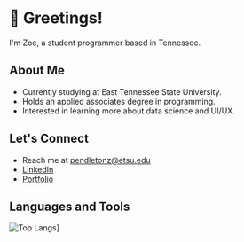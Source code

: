 # 👋 Greetings!

I'm Zoe, a student programmer based in Tennessee. 

## About Me

-  Currently studying at East Tennessee State University.
-  Holds an applied associates degree in programming.
-  Interested in learning more about data science and UI/UX.


## Let's Connect

- Reach me at pendletonz@etsu.edu
- [LinkedIn](https://www.linkedin.com/in/zoe-pendleton-96a2742b5/)
- [Portfolio](https://zpendlet.github.io/PortfolioWebsite/)


## Languages and Tools

![Top Langs](https://github-readme-stats.vercel.app/api/top-langs/?username=zpendlet&layout=compact&theme=dark)]





